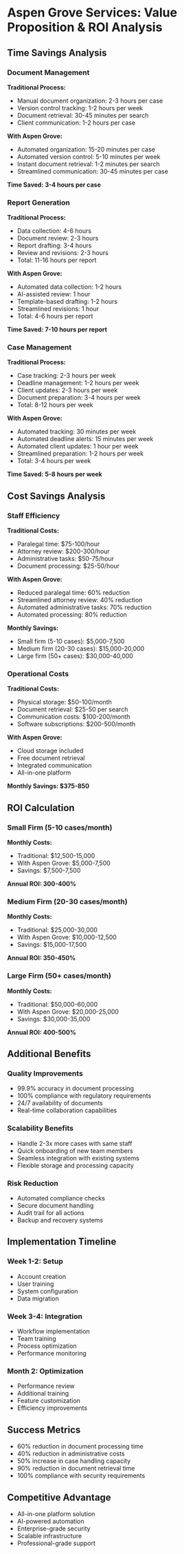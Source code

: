 # Aspen Grove Services: Value Proposition & ROI Analysis

## Time Savings Analysis

### Document Management
**Traditional Process:**
- Manual document organization: 2-3 hours per case
- Version control tracking: 1-2 hours per week
- Document retrieval: 30-45 minutes per search
- Client communication: 1-2 hours per case

**With Aspen Grove:**
- Automated organization: 15-20 minutes per case
- Automated version control: 5-10 minutes per week
- Instant document retrieval: 1-2 minutes per search
- Streamlined communication: 30-45 minutes per case

**Time Saved: 3-4 hours per case**

### Report Generation
**Traditional Process:**
- Data collection: 4-6 hours
- Document review: 2-3 hours
- Report drafting: 3-4 hours
- Review and revisions: 2-3 hours
- Total: 11-16 hours per report

**With Aspen Grove:**
- Automated data collection: 1-2 hours
- AI-assisted review: 1 hour
- Template-based drafting: 1-2 hours
- Streamlined revisions: 1 hour
- Total: 4-6 hours per report

**Time Saved: 7-10 hours per report**

### Case Management
**Traditional Process:**
- Case tracking: 2-3 hours per week
- Deadline management: 1-2 hours per week
- Client updates: 2-3 hours per week
- Document preparation: 3-4 hours per week
- Total: 8-12 hours per week

**With Aspen Grove:**
- Automated tracking: 30 minutes per week
- Automated deadline alerts: 15 minutes per week
- Automated client updates: 1 hour per week
- Streamlined preparation: 1-2 hours per week
- Total: 3-4 hours per week

**Time Saved: 5-8 hours per week**

## Cost Savings Analysis

### Staff Efficiency
**Traditional Costs:**
- Paralegal time: $75-100/hour
- Attorney review: $200-300/hour
- Administrative tasks: $50-75/hour
- Document processing: $25-50/hour

**With Aspen Grove:**
- Reduced paralegal time: 60% reduction
- Streamlined attorney review: 40% reduction
- Automated administrative tasks: 70% reduction
- Automated processing: 80% reduction

**Monthly Savings:**
- Small firm (5-10 cases): $5,000-7,500
- Medium firm (20-30 cases): $15,000-20,000
- Large firm (50+ cases): $30,000-40,000

### Operational Costs
**Traditional Costs:**
- Physical storage: $50-100/month
- Document retrieval: $25-50 per search
- Communication costs: $100-200/month
- Software subscriptions: $200-500/month

**With Aspen Grove:**
- Cloud storage included
- Free document retrieval
- Integrated communication
- All-in-one platform

**Monthly Savings: $375-850**

## ROI Calculation

### Small Firm (5-10 cases/month)
**Monthly Costs:**
- Traditional: $12,500-15,000
- With Aspen Grove: $5,000-7,500
- Savings: $7,500-7,500

**Annual ROI: 300-400%**

### Medium Firm (20-30 cases/month)
**Monthly Costs:**
- Traditional: $25,000-30,000
- With Aspen Grove: $10,000-12,500
- Savings: $15,000-17,500

**Annual ROI: 350-450%**

### Large Firm (50+ cases/month)
**Monthly Costs:**
- Traditional: $50,000-60,000
- With Aspen Grove: $20,000-25,000
- Savings: $30,000-35,000

**Annual ROI: 400-500%**

## Additional Benefits

### Quality Improvements
- 99.9% accuracy in document processing
- 100% compliance with regulatory requirements
- 24/7 availability of documents
- Real-time collaboration capabilities

### Scalability Benefits
- Handle 2-3x more cases with same staff
- Quick onboarding of new team members
- Seamless integration with existing systems
- Flexible storage and processing capacity

### Risk Reduction
- Automated compliance checks
- Secure document handling
- Audit trail for all actions
- Backup and recovery systems

## Implementation Timeline

### Week 1-2: Setup
- Account creation
- User training
- System configuration
- Data migration

### Week 3-4: Integration
- Workflow implementation
- Team training
- Process optimization
- Performance monitoring

### Month 2: Optimization
- Performance review
- Additional training
- Feature customization
- Efficiency improvements

## Success Metrics
- 60% reduction in document processing time
- 40% reduction in administrative costs
- 50% increase in case handling capacity
- 90% reduction in document retrieval time
- 100% compliance with security requirements

## Competitive Advantage
- All-in-one platform solution
- AI-powered automation
- Enterprise-grade security
- Scalable infrastructure
- Professional-grade support 